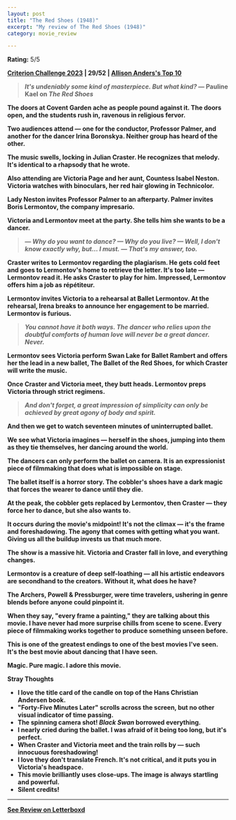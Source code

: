 ```yaml
---
layout: post
title: "The Red Shoes (1948)"
excerpt: "My review of The Red Shoes (1948)"
category: movie_review

---
```


**Rating:** 5/5

<b><a href="https://boxd.it/pXW6q/detail">Criterion Challenge 2023</a> |  29/52 | <a href="https://www.criterion.com/current/top-10-lists/23-allison-anders-s-top-10">Allison Anders's Top 10</a>

<blockquote><i>It's undeniably some kind of masterpiece. But what kind?</i> — Pauline Kael on <i>The Red Shoes</i></blockquote>
The doors at Covent Garden ache as people pound against it. The doors open, and the students rush in, ravenous in religious fervor.

Two audiences attend — one for the conductor, Professor Palmer, and another for the dancer Irina Boronskya. Neither group has heard of the other.

The music swells, locking in Julian Craster. He recognizes that melody. It's identical to a rhapsody that he wrote.

Also attending are Victoria Page and her aunt, Countess Isabel Neston. Victoria watches with binoculars, her red hair glowing in Technicolor.

Lady Neston invites Professor Palmer to an afterparty. Palmer invites Boris Lermontov, the company impresario.

Victoria and Lermontov meet at the party. She tells him she wants to be a dancer.
<blockquote><i>— Why do you want to dance?
— Why do you live?
— Well, I don't know exactly why, but… I must.
— That's my answer, too.</i></blockquote>
Craster writes to Lermontov regarding the plagiarism. He gets cold feet and goes to Lermontov's home to retrieve the letter. It's too late — Lermontov read it. He asks Craster to play for him. Impressed, Lermontov offers him a job as répétiteur.

Lermontov invites Victoria to a rehearsal at Ballet Lermontov. At the rehearsal, Irena breaks to announce her engagement to be married. Lermontov is furious.
<blockquote><i>You cannot have it both ways. The dancer who relies upon the doubtful comforts of human love will never be a great dancer. Never.</i></blockquote>
Lermontov sees Victoria perform Swan Lake for Ballet Rambert and offers her the lead in a new ballet, The Ballet of the Red Shoes, for which Craster will write the music.

Once Craster and Victoria meet, they butt heads. Lermontov preps Victoria through strict regimens.
<blockquote><i>And don't forget, a great impression of simplicity can only be achieved by great agony of body and spirit.</i></blockquote>
And then we get to watch seventeen minutes of uninterrupted ballet.

We see what Victoria imagines — herself in the shoes, jumping into them as they tie themselves, her dancing around the world.

The dancers can only perform the ballet on camera. It is an expressionist piece of filmmaking that does what is impossible on stage.

The ballet itself is a horror story. The cobbler's shoes have a dark magic that forces the wearer to dance until they die. 

At the peak, the cobbler gets replaced by Lermontov, then Craster — they force her to dance, but she also wants to.

It occurs during the movie's midpoint! It's not the climax — it's the frame and foreshadowing. The agony that comes with getting what you want. Giving us all the buildup invests us that much more.

The show is a massive hit. Victoria and Craster fall in love, and everything changes.

Lermontov is a creature of deep self-loathing — all his artistic endeavors are secondhand to the creators. Without it, what does he have?

The Archers, Powell & Pressburger, were time travelers, ushering in genre blends before anyone could pinpoint it.

When they say, "every frame a painting," they are talking about this movie. I have never had more surprise chills from scene to scene. Every piece of filmmaking works together to produce something unseen before.

This is one of the greatest endings to one of the best movies I've seen. It's the best movie about dancing that I have seen.

Magic. Pure magic. I adore this movie.


<b>Stray Thoughts</b>
* I love the title card of the candle on top of the Hans Christian Andersen book.
* "Forty-Five Minutes Later" scrolls across the screen, but no other visual indicator of time passing.
* The spinning camera shot! <i>Black Swan</i> borrowed everything.
* I nearly cried during the ballet. I was afraid of it being too long, but it's perfect.
* When Craster and Victoria meet and the train rolls by — such innocuous foreshadowing!
* I love they don't translate French. It's not critical, and it puts you in Victoria's headspace.
* This movie brilliantly uses close-ups. The image is always startling and powerful. 
* Silent credits!

<hr>

[See Review on Letterboxd](https://boxd.it/5fs6xh)
